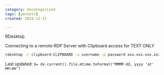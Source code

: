 ```yaml
---
category: Uncategorized
tags: [pentest]
created: 2024-12-21

---
```

RDesktop

Connecting to a remote RDP Server with Clipboard access for TEXT ONLY

~~~bash
rdesktop -r clipboard:CLIPBOARD -u username -p password xxx.xxx.xxx.xxx
~~~


Last updated: `$= dv.current().file.mtime.toFormat("MMMM dd, yyyy 'at' HH:mm")`
